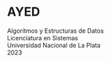 # AYED
Algoritmos y Estructuras de Datos  
Licenciatura en Sistemas  
Universidad Nacional de La Plata  
2023
